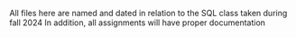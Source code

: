 All files here are named and dated in relation to the SQL class taken during fall 2024
In addition, all assignments will have proper documentation
